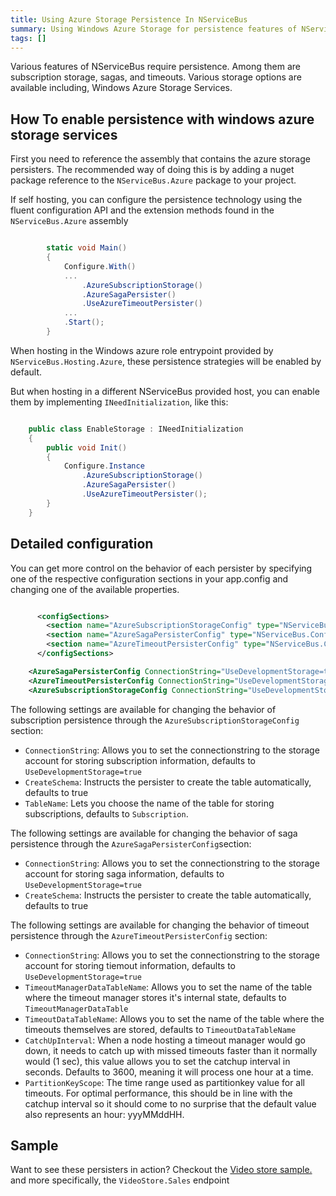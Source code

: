 ```yaml
---
title: Using Azure Storage Persistence In NServiceBus
summary: Using Windows Azure Storage for persistence features of NServiceBus including timeouts, sagas, and subscription storage.
tags: []
---
```


Various features of NServiceBus require persistence. Among them are subscription storage, sagas, and timeouts. Various storage options are available including, Windows Azure Storage Services.

How To enable persistence with windows azure storage services
-----------------

First you need to reference the assembly that contains the azure storage persisters. The recommended way of doing this is by adding a nuget package reference to the  `NServiceBus.Azure` package to your project.

If self hosting, you can configure the persistence technology using the fluent configuration API and the extension methods found in the `NServiceBus.Azure` assembly


```C#

        static void Main()
        {
            Configure.With()
            ...
				.AzureSubscriptionStorage()
				.AzureSagaPersister()
				.UseAzureTimeoutPersister()
			...
            .Start();
        }

```

When hosting in the Windows azure role entrypoint provided by `NServiceBus.Hosting.Azure`, these persistence strategies will be enabled by default.

But when hosting in a different NServiceBus provided host, you can enable them by implementing `INeedInitialization`, like this:


```C#

    public class EnableStorage : INeedInitialization
    {
        public void Init()
        {
            Configure.Instance
                .AzureSubscriptionStorage()
                .AzureSagaPersister()
                .UseAzureTimeoutPersister();
        }
    }

```

Detailed configuration
----------------------

You can get more control on the behavior of each persister by specifying one of the respective configuration sections in your app.config and changing one of the available properties.

```XML

	  <configSections>
	    <section name="AzureSubscriptionStorageConfig" type="NServiceBus.Config.AzureSubscriptionStorageConfig, NServiceBus.Azure" />
	    <section name="AzureSagaPersisterConfig" type="NServiceBus.Config.AzureSagaPersisterConfig, NserviceBus.Azure" />
	    <section name="AzureTimeoutPersisterConfig" type="NServiceBus.Config.AzureTimeoutPersisterConfig, NserviceBus.Azure" />
	  </configSections>

	<AzureSagaPersisterConfig ConnectionString="UseDevelopmentStorage=true" />
  	<AzureTimeoutPersisterConfig ConnectionString="UseDevelopmentStorage=true" />
  	<AzureSubscriptionStorageConfig ConnectionString="UseDevelopmentStorage=true" />

```

The following settings are available for changing the behavior of subscription persistence through the `AzureSubscriptionStorageConfig` section:

- `ConnectionString`: Allows you to set the connectionstring to the storage account for storing subscription information, defaults to `UseDevelopmentStorage=true`
- `CreateSchema`: Instructs the persister to create the table automatically, defaults to true
- `TableName`: Lets you choose the name of the table for storing subscriptions, defaults to `Subscription`.


The following settings are available for changing the behavior of saga persistence through the `AzureSagaPersisterConfig`section:

- `ConnectionString`: Allows you to set the connectionstring to the storage account for storing saga information, defaults to `UseDevelopmentStorage=true`
- `CreateSchema`: Instructs the persister to create the table automatically, defaults to true


The following settings are available for changing the behavior of timeout persistence through the `AzureTimeoutPersisterConfig` section:

- `ConnectionString`: Allows you to set the connectionstring to the storage account for storing tiemout information, defaults to `UseDevelopmentStorage=true`
- `TimeoutManagerDataTableName`: Allows you to set the name of the table where the timeout manager stores it's internal state, defaults to `TimeoutManagerDataTable`
- `TimeoutDataTableName`: Allows you to set the name of the table where the timeouts themselves are stored, defaults to `TimeoutDataTableName`
- `CatchUpInterval`: When a node hosting a timeout manager would go down, it needs to catch up with missed timeouts faster than it normally would (1 sec), this value allows you to set the catchup interval in seconds. Defaults to 3600, meaning it will process one hour at a time.
- `PartitionKeyScope`: The time range used as partitionkey value for all timeouts. For optimal performance, this should be in line with the catchup interval so it should come to no surprise that the default value also represents an hour: yyyMMddHH. 

Sample
------

Want to see these persisters in action? Checkout the [Video store sample.](https://github.com/Particular/NServiceBus.Azure.Samples/tree/master/VideoStore.AzureStorageQueues.Cloud) and more specifically, the `VideoStore.Sales` endpoint






















